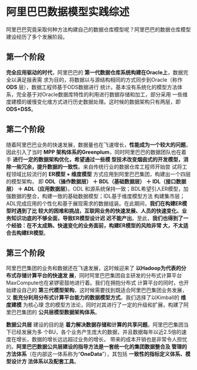 阿里巴巴数据模型实践综述
================================================================================
阿里巴巴究竟采取何种方法构建自己的数据仓库模型呢？阿里巴巴的数据仓库模型建设经历了多个发展阶段。

## 第一个阶段
**完全应用驱动的时代**，阿里巴巴的 **第一代数据仓库系统构建在Oracle上**，数据完全以满足报表需
求为目的，将数据以与源结构相同的方式同步到Oracle（称作 **ODS** 层），数据工程师基于ODS数据进行
统计。基本没有系统化的模型方法体系，完全基于对Oracle数据库特性的利用进行数据存储和加工，部分采用
一些维度建模的缓慢变化维方式进行历史数据处理。这时候的数据架构只有两层，即 **ODS+DSS**。

## 第二个阶段
随着阿里巴巴业务的快速发展，数据量也在飞速增长，**性能成为一个较大的问题**，因此引入了当时 **MPP
架构体系的Greenplum**，同时阿里巴巴的数据团队也在着手 **进行一定的数据架构优化，希望通过一些模
型技术改变烟囱式的开发模型，消除一些冗余，提升数据的一致性**。来自传统行业的数据仓库工程师开始尝
试将工程领域比较流行的 **ER模型 + 维度模型** 方式应用到阿里巴巴集团，构建出一个四层的模型架构，
即 **ODL（操作数据层） ＋ BDL（基础数据层） ＋ IDL（接口数据层） ＋ ADL（应用数据层）**。ODL
和源系统保持一致；BDL希望引人ER模型，加强数据的整合，构建一致的基础数据模型；IDL基于维度模型方法
构建集市层；ADL完成应用的个性化和基于展现需求的数据组装。在此期间，**我们在构建ER模型时遇到了比
较大的困难和挑战，互联网业务的快速发展、人员的快速变化、业务知识功底的不够全面，导致ER模型设计迟
迟不能产出**。至此，**我们也得到了一个经验：在不太成熟、快速变化的业务面前，构建ER模型的风险非常
大，不太适合去构建ER模型**。

## 第三个阶段
阿里巴巴集团的业务和数据还在飞速发展，这时候迎来了 **以Hadoop为代表的分布式存储计算平台的快速发
展**，同时阿里巴巴集团自主研发的分布式计算平台MaxCompute也在紧锣密鼓地进行着。我们在拥抱分布式
计算平台的同时，也开始建设自己的 **第三代模型架构**，这时候需要找到既适合阿里巴巴集团业务发展，
又 **能充分利用分布式计算平台能力的数据模型方式**。我们选择了以Kimball的 **维度建模** 为核心理
念的模型方法论，同时对其进行了一定的升级和扩展，构建了阿里巴巴集团的 **公共层模型数据架构体系**。

**数据公共层** 建设的目的是 **着力解决数据存储和计算的共享问题**。阿里巴巴集团当下已经发展为多
个BU，各个业务产生庞大的数据，并且数据每年以近2.5倍的速度在增长，数据的增长远远超过业务的增长，
带来的成本开销也是非常令人担忧的。**阿里巴巴数据公共层建设的指导方法是一套统一化的集团数据整合及
管理的方法体系**（在内部这一体系称为“**OneData**”），其包括 **一致性的指标定义体系、模型设计方
法体系以及配套工具**。








